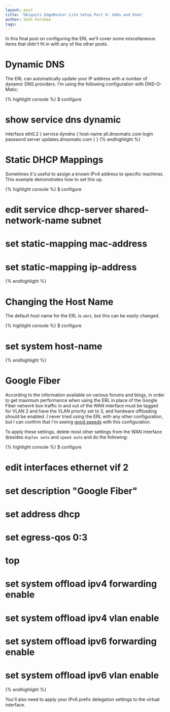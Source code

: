 ```yaml
---
layout: post
title: 'Ubiquiti EdgeRouter Lite Setup Part 6: Odds and Ends'
author: Seth Forshee
tags: 
---
```


In this final post on configuring the ERL we'll cover some miscellaneous items that didn't fit in with any of the other posts.

# Dynamic DNS

The ERL can automatically update your IP address with a number of dynamic DNS providers. I'm using the following configuration with DNS-O-Matic:

{% highlight console %}
$ configure
# show service dns dynamic 
 interface eth0.2 {
     service dyndns {
         host-name all.dnsomatic.com
         login <username>
         password <password>
         server updates.dnsomatic.com
     }
 }
{% endhighlight %}

# Static DHCP Mappings

Sometimes it's useful to assign a known IPv4 address to specific machines. This example demonstrates how to set this up.

{% highlight console %}
$ configure
# edit service dhcp-server shared-network-name <name> subnet <subnet>
# set static-mapping <name> mac-address <mac-address>
# set static-mapping <name> ip-address <ip-address>
{% endhighlight %}

# Changing the Host Name

The default host name for the ERL is `ubnt`, but this can be easily changed.

{% highlight console %}
$ configure
# set system host-name <name>
{% endhighlight %}

# Google Fiber

According to the information available on various forums and blogs, in order to get maximum performance when using the ERL in place of the Google Fiber network box traffic in and out of the WAN interface must be tagged for VLAN 2 and have the VLAN priority set to 3, and hardware offloading should be enabled. I never tried using the ERL with any other configuration, but I can confirm that I'm seeing [good speeds](http://speedtest.dslreports.com/speedtest/3203290) with this configuration.

To apply these settings, delete most other settings from the WAN interface (besides `duplex auto` and `speed auto` and do the following:

{% highlight console %}
$ configure
# edit interfaces ethernet <iface> vif 2
# set description "Google Fiber"
# set address dhcp
# set egress-qos 0:3
# top
# set system offload ipv4 forwarding enable
# set system offload ipv4 vlan enable
# set system offload ipv6 forwarding enable
# set system offload ipv6 vlan enable
{% endhighlight %}

You'll also need to apply your IPv6 prefix delegation settings to the virtual interface.
